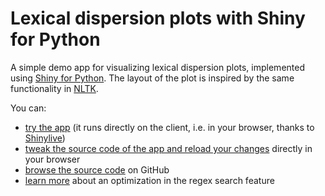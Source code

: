Lexical dispersion plots with Shiny for Python
==============================================

A simple demo app for visualizing lexical dispersion plots, implemented using [Shiny for
Python](https://shiny.rstudio.com/py/). The layout of the plot is inspired by the same
functionality in [NLTK](https://www.nltk.org/_modules/nltk/draw/dispersion.html).

You can:

- [try the app](https://dlukes.github.io/shiny-lexical-dispersion/) (it runs directly on
  the client, i.e. in your browser, thanks to
  [Shinylive](https://shiny.rstudio.com/py/docs/shinylive.html))
- [tweak the source code of the app and reload your
  changes](https://dlukes.github.io/shiny-lexical-dispersion/edit) directly in your
  browser
- [browse the source code](https://github.com/dlukes/shiny-lexical-dispersion/) on
  GitHub
- [learn
  more](https://dlukes.github.io/shiny-lexical-dispersion/faster-regex-search.html)
  about an optimization in the regex search feature

